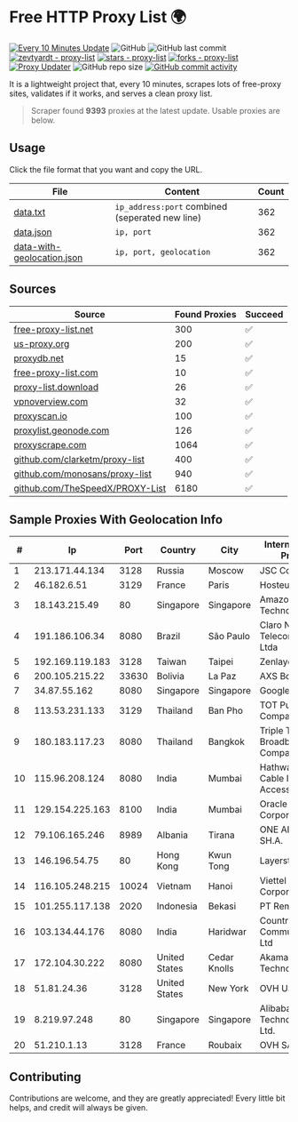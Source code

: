 
# Free HTTP Proxy List 🌍

[![Every 10 Minutes Update](https://github.com/mertguvencli/http-proxy-list/actions/workflows/main.yml/badge.svg?branch=main)](https://github.com/mertguvencli/http-proxy-list/actions/workflows/main.yml)
![GitHub](https://img.shields.io/github/license/mertguvencli/http-proxy-list)
![GitHub last commit](https://img.shields.io/github/last-commit/mertguvencli/http-proxy-list)
[![zevtyardt - proxy-list](https://img.shields.io/static/v1?label=zevtyardt&message=proxy-list&color=blue&logo=github)](https://github.com/zevtyardt/proxy-list "Go to GitHub repo")
[![stars - proxy-list](https://img.shields.io/github/stars/zevtyardt/proxy-list?style=social)](https://github.com/zevtyardt/proxy-list)
[![forks - proxy-list](https://img.shields.io/github/forks/zevtyardt/proxy-list?style=social)](https://github.com/zevtyardt/proxy-list)
[![Proxy Updater](https://github.com/zevtyardt/proxy-list/workflows/Proxy%20Updater/badge.svg)](https://github.com/zevtyardt/proxy-list/actions?query=workflow:"Proxy+Updater")
![GitHub repo size](https://img.shields.io/github/repo-size/zevtyardt/proxy-list)
[![GitHub commit activity](https://img.shields.io/github/commit-activity/m/zevtyardt/proxy-list?logo=commits)](https://github.com/zevtyardt/proxy-list/commits/main)

It is a lightweight project that, every 10 minutes, scrapes lots of free-proxy sites, validates if it works, and serves a clean proxy list.

> Scraper found **9393** proxies at the latest update. Usable proxies are below.

## Usage

Click the file format that you want and copy the URL.

|File|Content|Count|
|----|-------|-----|
|[data.txt](https://raw.githubusercontent.com/mertguvencli/http-proxy-list/main/proxy-list/data.txt)|`ip_address:port` combined (seperated new line)|362|
|[data.json](https://raw.githubusercontent.com/mertguvencli/http-proxy-list/main/proxy-list/data.json)|`ip, port`|362|
|[data-with-geolocation.json](https://raw.githubusercontent.com/mertguvencli/http-proxy-list/main/proxy-list/data-with-geolocation.json)|`ip, port, geolocation`|362|

## Sources

|Source|Found Proxies|Succeed|
|------|-------------|-------|
|[free-proxy-list.net](https://free-proxy-list.net)|300|✅|
|[us-proxy.org](https://www.us-proxy.org)|200|✅|
|[proxydb.net](http://proxydb.net)|15|✅|
|[free-proxy-list.com](https://free-proxy-list.com/?page=&port=&type%5B%5D=http&type%5B%5D=https&up_time=0&search=Search)|10|✅|
|[proxy-list.download](https://www.proxy-list.download/HTTP)|26|✅|
|[vpnoverview.com](https://vpnoverview.com/privacy/anonymous-browsing/free-proxy-servers)|32|✅|
|[proxyscan.io](https://www.proxyscan.io)|100|✅|
|[proxylist.geonode.com](https://proxylist.geonode.com/api/proxy-list?limit=300&page=1&sort_by=lastChecked&sort_type=desc&protocols=http,https)|126|✅|
|[proxyscrape.com](https://api.proxyscrape.com/v2/?request=displayproxies&protocol=http&timeout=10000&country=all&ssl=all&anonymity=all)|1064|✅|
|[github.com/clarketm/proxy-list](https://raw.githubusercontent.com/clarketm/proxy-list/master/proxy-list-raw.txt)|400|✅|
|[github.com/monosans/proxy-list](https://raw.githubusercontent.com/monosans/proxy-list/main/proxies/http.txt)|940|✅|
|[github.com/TheSpeedX/PROXY-List](https://raw.githubusercontent.com/TheSpeedX/PROXY-List/master/http.txt)|6180|✅|


## Sample Proxies With Geolocation Info

|#|Ip|Port|Country|City|Internet Service Provider|
|-|--|----|-------|----|-------------------------|
|1|213.171.44.134|3128|Russia|Moscow|JSC Comcor|
|2|46.182.6.51|3129|France|Paris|Hosteur SAS|
|3|18.143.215.49|80|Singapore|Singapore|Amazon Technologies Inc.|
|4|191.186.106.34|8080|Brazil|São Paulo|Claro NXT Telecomunicacoes Ltda|
|5|192.169.119.183|3128|Taiwan|Taipei|Zenlayer Inc|
|6|200.105.215.22|33630|Bolivia|La Paz|AXS Bolivia S. A.|
|7|34.87.55.162|8080|Singapore|Singapore|Google LLC|
|8|113.53.231.133|3129|Thailand|Ban Pho|TOT Public Company Limited|
|9|180.183.117.23|8080|Thailand|Bangkok|Triple T Broadband Public Company Limited|
|10|115.96.208.124|8080|India|Mumbai|Hathway IP over Cable Internet Access|
|11|129.154.225.163|8100|India|Mumbai|Oracle Corporation|
|12|79.106.165.246|8989|Albania|Tirana|ONE ALBANIA SH.A.|
|13|146.196.54.75|80|Hong Kong|Kwun Tong|Layerstack Limited|
|14|116.105.248.215|10024|Vietnam|Hanoi|Viettel Corporation|
|15|101.255.117.138|2020|Indonesia|Bekasi|PT Remala Abadi|
|16|103.134.44.176|8080|India|Haridwar|Countrylink Communiction Pvt Ltd|
|17|172.104.30.222|8080|United States|Cedar Knolls|Akamai Technologies|
|18|51.81.24.36|3128|United States|New York|OVH US LLC|
|19|8.219.97.248|80|Singapore|Singapore|Alibaba (US) Technology Co., Ltd.|
|20|51.210.1.13|3128|France|Roubaix|OVH SAS|



## Contributing

Contributions are welcome, and they are greatly appreciated! Every
little bit helps, and credit will always be given.

